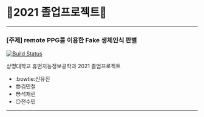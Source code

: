 # :purple_heart:2021 졸업프로젝트:purple_heart:
---  
### [주제] remote PPG를 이용한 Fake 생체인식 판별


[![Build Status](https://travis-ci.org/joemccann/dillinger.svg?branch=master)](https://travis-ci.org/joemccann/dillinger)

상명대학교 휴먼지능정보공학과 2021 졸업프로젝트

  - :bowtie:신유진
  - :sunglasses:김민철
  - :flushed:석채린
  - :no_mouth:전수민


---  
